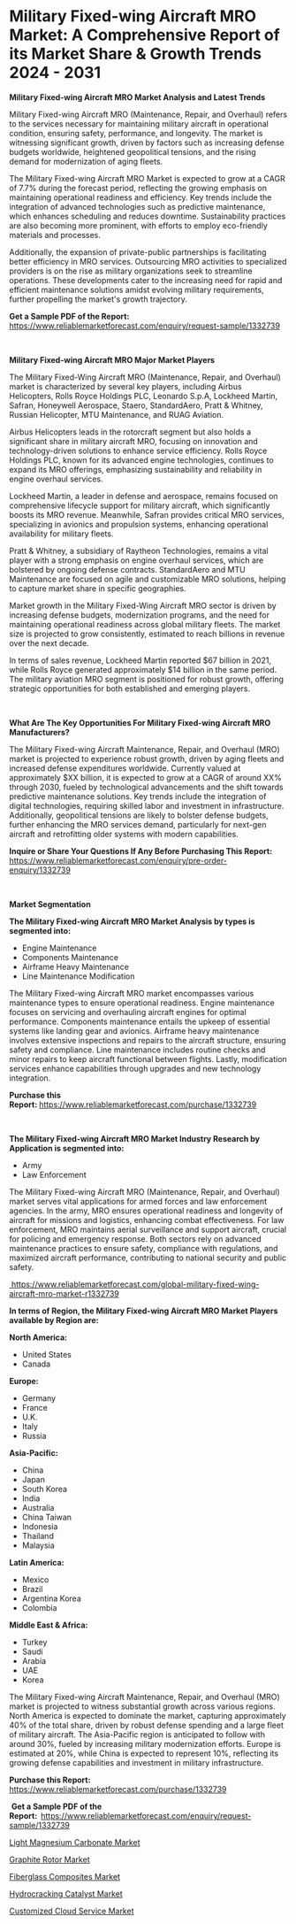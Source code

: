 <p><h1>Military Fixed-wing Aircraft MRO Market: A Comprehensive Report of its Market Share & Growth Trends 2024 - 2031</h1></p><p><strong>Military Fixed-wing Aircraft MRO Market Analysis and Latest Trends</strong></p>
<p><p>Military Fixed-wing Aircraft MRO (Maintenance, Repair, and Overhaul) refers to the services necessary for maintaining military aircraft in operational condition, ensuring safety, performance, and longevity. The market is witnessing significant growth, driven by factors such as increasing defense budgets worldwide, heightened geopolitical tensions, and the rising demand for modernization of aging fleets. </p><p>The Military Fixed-wing Aircraft MRO Market is expected to grow at a CAGR of 7.7% during the forecast period, reflecting the growing emphasis on maintaining operational readiness and efficiency. Key trends include the integration of advanced technologies such as predictive maintenance, which enhances scheduling and reduces downtime. Sustainability practices are also becoming more prominent, with efforts to employ eco-friendly materials and processes.</p><p>Additionally, the expansion of private-public partnerships is facilitating better efficiency in MRO services. Outsourcing MRO activities to specialized providers is on the rise as military organizations seek to streamline operations. These developments cater to the increasing need for rapid and efficient maintenance solutions amidst evolving military requirements, further propelling the market's growth trajectory.</p></p>
<p><strong>Get a Sample PDF of the Report:&nbsp;</strong> <a href="https://www.reliablemarketforecast.com/enquiry/request-sample/1332739?utm_campaign=1167&utm_medium=2&utm_source=Github&utm_content=ia&utm_term=11122024&utm_id=military-fixed-wing-aircraft-mro">https://www.reliablemarketforecast.com/enquiry/request-sample/1332739</a></p>
<p>&nbsp;</p>
<p><strong>Military Fixed-wing Aircraft MRO Major Market Players</strong></p>
<p><p>The Military Fixed-Wing Aircraft MRO (Maintenance, Repair, and Overhaul) market is characterized by several key players, including Airbus Helicopters, Rolls Royce Holdings PLC, Leonardo S.p.A, Lockheed Martin, Safran, Honeywell Aerospace, Staero, StandardAero, Pratt & Whitney, Russian Helicopter, MTU Maintenance, and RUAG Aviation. </p><p>Airbus Helicopters leads in the rotorcraft segment but also holds a significant share in military aircraft MRO, focusing on innovation and technology-driven solutions to enhance service efficiency. Rolls Royce Holdings PLC, known for its advanced engine technologies, continues to expand its MRO offerings, emphasizing sustainability and reliability in engine overhaul services.</p><p>Lockheed Martin, a leader in defense and aerospace, remains focused on comprehensive lifecycle support for military aircraft, which significantly boosts its MRO revenue. Meanwhile, Safran provides critical MRO services, specializing in avionics and propulsion systems, enhancing operational availability for military fleets.</p><p>Pratt & Whitney, a subsidiary of Raytheon Technologies, remains a vital player with a strong emphasis on engine overhaul services, which are bolstered by ongoing defense contracts. StandardAero and MTU Maintenance are focused on agile and customizable MRO solutions, helping to capture market share in specific geographies.</p><p>Market growth in the Military Fixed-Wing Aircraft MRO sector is driven by increasing defense budgets, modernization programs, and the need for maintaining operational readiness across global military fleets. The market size is projected to grow consistently, estimated to reach billions in revenue over the next decade.</p><p>In terms of sales revenue, Lockheed Martin reported $67 billion in 2021, while Rolls Royce generated approximately $14 billion in the same period. The military aviation MRO segment is positioned for robust growth, offering strategic opportunities for both established and emerging players.</p></p>
<p>&nbsp;</p>
<p><strong>What Are The Key Opportunities For Military Fixed-wing Aircraft MRO Manufacturers?</strong></p>
<p><p>The Military Fixed-wing Aircraft Maintenance, Repair, and Overhaul (MRO) market is projected to experience robust growth, driven by aging fleets and increased defense expenditures worldwide. Currently valued at approximately $XX billion, it is expected to grow at a CAGR of around XX% through 2030, fueled by technological advancements and the shift towards predictive maintenance solutions. Key trends include the integration of digital technologies, requiring skilled labor and investment in infrastructure. Additionally, geopolitical tensions are likely to bolster defense budgets, further enhancing the MRO services demand, particularly for next-gen aircraft and retrofitting older systems with modern capabilities.</p></p>
<p><strong>Inquire or Share Your Questions If Any Before Purchasing This Report:</strong> <a href="https://www.reliablemarketforecast.com/enquiry/pre-order-enquiry/1332739?utm_campaign=1167&utm_medium=2&utm_source=Github&utm_content=ia&utm_term=11122024&utm_id=military-fixed-wing-aircraft-mro">https://www.reliablemarketforecast.com/enquiry/pre-order-enquiry/1332739</a></p>
<p>&nbsp;</p>
<p><strong>Market Segmentation</strong></p>
<p><strong>The Military Fixed-wing Aircraft MRO Market Analysis by types is segmented into:</strong></p>
<p><ul><li>Engine Maintenance</li><li>Components Maintenance</li><li>Airframe Heavy Maintenance</li><li>Line Maintenance Modification</li></ul></p>
<p><p>The Military Fixed-wing Aircraft MRO market encompasses various maintenance types to ensure operational readiness. Engine maintenance focuses on servicing and overhauling aircraft engines for optimal performance. Components maintenance entails the upkeep of essential systems like landing gear and avionics. Airframe heavy maintenance involves extensive inspections and repairs to the aircraft structure, ensuring safety and compliance. Line maintenance includes routine checks and minor repairs to keep aircraft functional between flights. Lastly, modification services enhance capabilities through upgrades and new technology integration.</p></p>
<p><strong>Purchase this Report:&nbsp;</strong><a href="https://www.reliablemarketforecast.com/purchase/1332739?utm_campaign=1167&utm_medium=2&utm_source=Github&utm_content=ia&utm_term=11122024&utm_id=military-fixed-wing-aircraft-mro">https://www.reliablemarketforecast.com/purchase/1332739</a></p>
<p>&nbsp;</p>
<p><strong>The Military Fixed-wing Aircraft MRO Market Industry Research by Application is segmented into:</strong></p>
<p><ul><li>Army</li><li>Law Enforcement</li></ul></p>
<p><p>The Military Fixed-wing Aircraft MRO (Maintenance, Repair, and Overhaul) market serves vital applications for armed forces and law enforcement agencies. In the army, MRO ensures operational readiness and longevity of aircraft for missions and logistics, enhancing combat effectiveness. For law enforcement, MRO maintains aerial surveillance and support aircraft, crucial for policing and emergency response. Both sectors rely on advanced maintenance practices to ensure safety, compliance with regulations, and maximized aircraft performance, contributing to national security and public safety.</p></p>
<p><a href="https://www.reliablemarketforecast.com/global-military-fixed-wing-aircraft-mro-market-r1332739?utm_campaign=1167&utm_medium=2&utm_source=Github&utm_content=ia&utm_term=11122024&utm_id=military-fixed-wing-aircraft-mro">&nbsp;https://www.reliablemarketforecast.com/global-military-fixed-wing-aircraft-mro-market-r1332739</a></p>
<p><strong>In terms of Region, the Military Fixed-wing Aircraft MRO Market Players available by Region are:</strong></p>
<p>
    <p> <strong> North America: </strong>
        <ul>
            <li>United States</li>
            <li>Canada</li>
        </ul>
        </p> 
    <p> <strong> Europe: </strong>
        <ul>
            <li>Germany</li>
            <li>France</li>
            <li>U.K.</li>
            <li>Italy</li>
            <li>Russia</li>
        </ul>
        </p> 
    <p> <strong> Asia-Pacific: </strong>
        <ul>
            <li>China</li>
            <li>Japan</li>
            <li>South Korea</li>
            <li>India</li>
            <li>Australia</li>
            <li>China Taiwan</li>
            <li>Indonesia</li>
            <li>Thailand</li>
            <li>Malaysia</li>
        </ul>
        </p> 
    <p> <strong> Latin America: </strong>
        <ul>
            <li>Mexico</li>
            <li>Brazil</li>
            <li>Argentina Korea</li>
            <li>Colombia</li>
        </ul>
        </p> 
    <p> <strong> Middle East & Africa: </strong>
        <ul>
            <li>Turkey</li>
            <li>Saudi</li>
            <li>Arabia</li>
            <li>UAE</li>
            <li>Korea</li>
        </ul>
    </p>
    </p>
<p><p>The Military Fixed-wing Aircraft Maintenance, Repair, and Overhaul (MRO) market is projected to witness substantial growth across various regions. North America is expected to dominate the market, capturing approximately 40% of the total share, driven by robust defense spending and a large fleet of military aircraft. The Asia-Pacific region is anticipated to follow with around 30%, fueled by increasing military modernization efforts. Europe is estimated at 20%, while China is expected to represent 10%, reflecting its growing defense capabilities and investment in military infrastructure.</p></p>
<p><strong>Purchase this Report: </strong><a href="https://www.reliablemarketforecast.com/purchase/1332739?utm_campaign=1167&utm_medium=2&utm_source=Github&utm_content=ia&utm_term=11122024&utm_id=military-fixed-wing-aircraft-mro">https://www.reliablemarketforecast.com/purchase/1332739</a></p>
<p>&nbsp;<strong>Get a Sample PDF of the Report:&nbsp;&nbsp;</strong><a href="https://www.reliablemarketforecast.com/enquiry/request-sample/1332739?utm_campaign=1167&utm_medium=2&utm_source=Github&utm_content=ia&utm_term=11122024&utm_id=military-fixed-wing-aircraft-mro">https://www.reliablemarketforecast.com/enquiry/request-sample/1332739</a></p>
<p><strong></strong></p>
<p><p><a href="https://www.linkedin.com/pulse/how-light-magnesium-carbonate-market-expectd-grow-147-gqmhc?utm_campaign=1167&utm_medium=2&utm_source=Github&utm_content=ia&utm_term=11122024&utm_id=military-fixed-wing-aircraft-mro">Light Magnesium Carbonate Market</a></p><p><a href="https://www.linkedin.com/pulse/graphite-rotor-market-size-industry-outlook-detailed-robmc?utm_campaign=1167&utm_medium=2&utm_source=Github&utm_content=ia&utm_term=11122024&utm_id=military-fixed-wing-aircraft-mro">Graphite Rotor Market</a></p><p><a href="https://www.linkedin.com/pulse/fiberglass-composites-market-outlook-118-cagr-forecast-44qqc?utm_campaign=1167&utm_medium=2&utm_source=Github&utm_content=ia&utm_term=11122024&utm_id=military-fixed-wing-aircraft-mro">Fiberglass Composites Market</a></p><p><a href="https://www.linkedin.com/pulse/hydrocracking-catalyst-market-size-2024-2031-cagr-71-eqktc?utm_campaign=1167&utm_medium=2&utm_source=Github&utm_content=ia&utm_term=11122024&utm_id=military-fixed-wing-aircraft-mro">Hydrocracking Catalyst Market</a></p><p><a href="https://github.com/mabutironaldo/Market-Research-Report-List-6/blob/main/customized-cloud-service-market.md?utm_campaign=1167&utm_medium=2&utm_source=Github&utm_content=ia&utm_term=11122024&utm_id=military-fixed-wing-aircraft-mro">Customized Cloud Service Market</a></p></p>